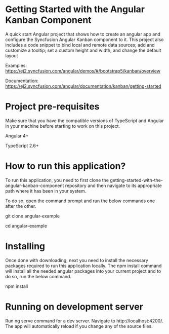 # Getting Started with the Angular Kanban Component

A quick start Angular project that shows how to create an angular app and configure the Syncfusion Angular Kanban component to it. This project also includes a code snippet to bind local and remote data sources; add and customize a tooltip; set a custom height and width; and change the default layout

Examples: https://ej2.syncfusion.com/angular/demos/#/bootstrap5/kanban/overview

Documentation: https://ej2.syncfusion.com/angular/documentation/kanban/getting-started

# Project pre-requisites

Make sure that you have the compatible versions of TypeScript and Angular in your machine before starting to work on this project.

Angular 4+

TypeScript 2.6+

# How to run this application?

To run this application, you need to first clone the getting-started-with-the-angular-kanban-component repository and then navigate to its appropriate path where it has been in your system.

To do so, open the command prompt and run the below commands one after the other.

git clone angular-example

cd angular-example

# Installing

Once done with downloading, next you need to install the necessary packages required to run this application locally. The npm install command will install all the needed angular packages into your current project and to do so, run the below command.

npm install

# Running on development server

Run ng serve command for a dev server. Navigate to http://localhost:4200/. The app will automatically reload if you change any of the source files.



